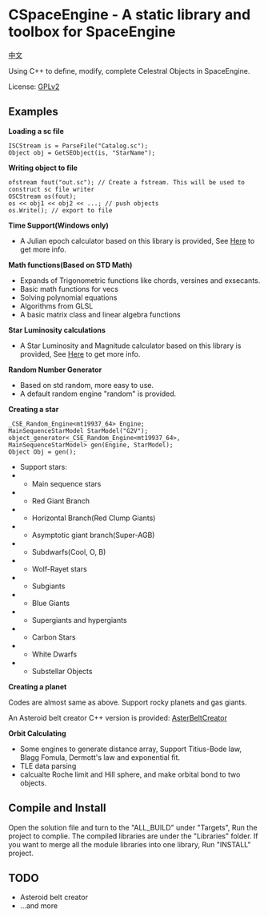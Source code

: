﻿# CSpaceEngine - A static library and toolbox for SpaceEngine

[中文](README_CN.md)

Using C++ to define, modify, complete Celestral Objects in SpaceEngine.

License: [GPLv2](https://www.gnu.org/licenses/old-licenses/gpl-2.0.html)

## Examples
**Loading a sc file**
```loading file
ISCStream is = ParseFile("Catalog.sc");
Object obj = GetSEObject(is, "StarName");
```

**Writing object to file**
```writing file
ofstream fout("out.sc"); // Create a fstream. This will be used to construct sc file writer
OSCStream os(fout);
os << obj1 << obj2 << ...; // push objects
os.Write(); // export to file
```

**Time Support(Windows only)**
 * A Julian epoch calculator based on this library is provided, See [Here](Applications/JulianConvert/JulianCalculator.cpp) to get more info.

**Math functions(Based on STD Math)**
 * Expands of Trigonometric functions like chords, versines and exsecants.
 * Basic math functions for vecs
 * Solving polynomial equations
 * Algorithms from GLSL
 * A basic matrix class and linear algebra functions

**Star Luminosity calculations**
 * A Star Luminosity and Magnitude calculator based on this library is provided, See [Here](Applications/StarMagLumCalculator/StarMagLumCalculator.cpp) to get more info.

**Random Number Generator**
 * Based on std random, more easy to use.
 * A default random engine "random" is provided.

**Creating a star**
```generating
_CSE_Random_Engine<mt19937_64> Engine;
MainSequenceStarModel StarModel("G2V");
object_generator<_CSE_Random_Engine<mt19937_64>, MainSequenceStarModel> gen(Engine, StarModel);
Object Obj = gen();
```
 * Support stars:
 * - Main sequence stars
 * - Red Giant Branch
 * - Horizontal Branch(Red Clump Giants)
 * - Asymptotic giant branch(Super-AGB)
 * - Subdwarfs(Cool, O, B)
 * - Wolf-Rayet stars
 * - Subgiants
 * - Blue Giants
 * - Supergiants and hypergiants
 * - Carbon Stars
 * - White Dwarfs
 * - Substellar Objects

**Creating a planet**

Codes are almost same as above. Support rocky planets and gas giants.

An Asteroid belt creator C++ version is provided: [AsterBeltCreator](Applications/AsterBeltCreator/AsterBeltCreator.cpp)

**Orbit Calculating**
 * Some engines to generate distance array, Support Titius-Bode law, Blagg Fomula, Dermott's law and exponential fit.
 * TLE data parsing
 * calcualte Roche limit and Hill sphere, and make orbital bond to two objects.

## Compile and Install
Open the solution file and turn to the "ALL_BUILD" under "Targets", Run the project to complie.
The compiled libraries are under the "Libraries" folder.
If you want to merge all the module libraries into one library, Run "INSTALL" project.

## TODO
 * Asteroid belt creator
 * ...and more
